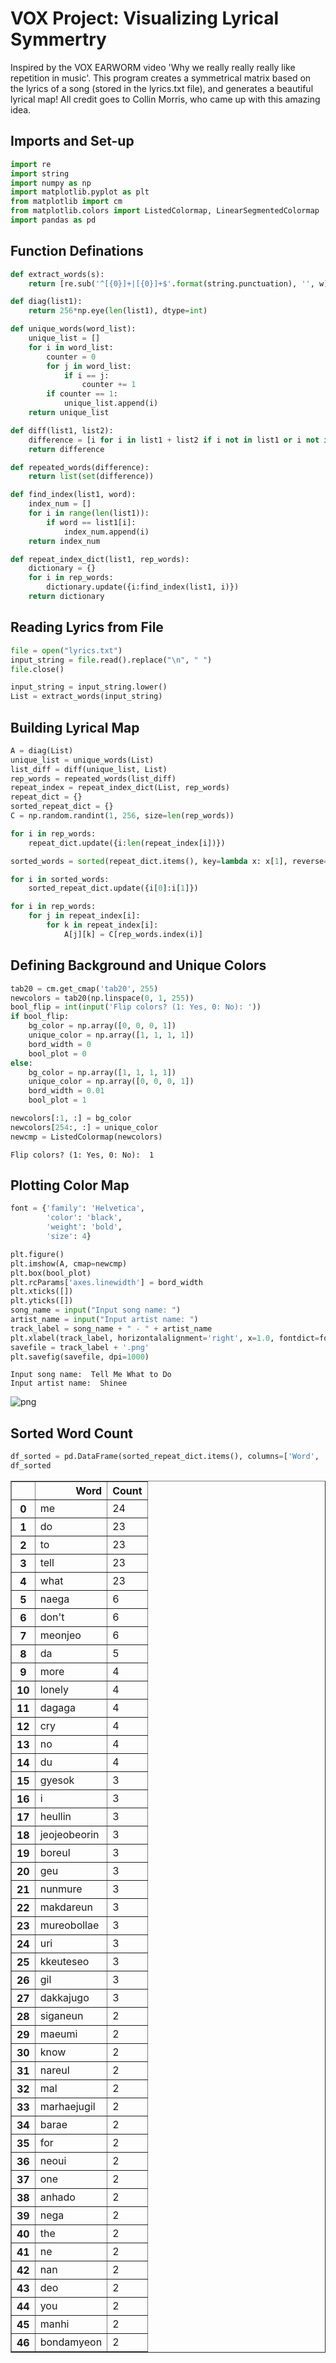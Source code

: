 # VOX Project: Visualizing Lyrical Symmertry

Inspired by the VOX EARWORM video 'Why we really really really like repetition in music'. This program creates a symmetrical matrix based on the lyrics of a song (stored in the lyrics.txt file), and generates a beautiful lyrical map! All credit goes to Collin Morris, who came up with this amazing idea.

## Imports and Set-up

```python
import re
import string
import numpy as np
import matplotlib.pyplot as plt
from matplotlib import cm
from matplotlib.colors import ListedColormap, LinearSegmentedColormap
import pandas as pd
```

## Function Definations


```python
def extract_words(s):
    return [re.sub('^[{0}]+|[{0}]+$'.format(string.punctuation), '', w) for w in s.split()]

def diag(list1):
    return 256*np.eye(len(list1), dtype=int)

def unique_words(word_list):
    unique_list = []
    for i in word_list:
        counter = 0
        for j in word_list:
            if i == j:
                counter += 1
        if counter == 1:
            unique_list.append(i)
    return unique_list

def diff(list1, list2):
    difference = [i for i in list1 + list2 if i not in list1 or i not in list2]
    return difference

def repeated_words(difference):
    return list(set(difference))

def find_index(list1, word):
    index_num = []
    for i in range(len(list1)):
        if word == list1[i]:
            index_num.append(i)
    return index_num

def repeat_index_dict(list1, rep_words):
    dictionary = {}
    for i in rep_words:
        dictionary.update({i:find_index(list1, i)})
    return dictionary

```

## Reading Lyrics from File


```python
file = open("lyrics.txt")
input_string = file.read().replace("\n", " ")
file.close()

input_string = input_string.lower()
List = extract_words(input_string)
```

## Building Lyrical Map


```python
A = diag(List)
unique_list = unique_words(List)
list_diff = diff(unique_list, List)
rep_words = repeated_words(list_diff)
repeat_index = repeat_index_dict(List, rep_words)
repeat_dict = {}
sorted_repeat_dict = {}
C = np.random.randint(1, 256, size=len(rep_words))

for i in rep_words:
    repeat_dict.update({i:len(repeat_index[i])})

sorted_words = sorted(repeat_dict.items(), key=lambda x: x[1], reverse=True)

for i in sorted_words:
    sorted_repeat_dict.update({i[0]:i[1]})

for i in rep_words:
    for j in repeat_index[i]:
        for k in repeat_index[i]:
            A[j][k] = C[rep_words.index(i)]

```

## Defining Background and Unique Colors


```python
tab20 = cm.get_cmap('tab20', 255)
newcolors = tab20(np.linspace(0, 1, 255))
bool_flip = int(input('Flip colors? (1: Yes, 0: No): '))
if bool_flip:
    bg_color = np.array([0, 0, 0, 1])
    unique_color = np.array([1, 1, 1, 1])
    bord_width = 0
    bool_plot = 0
else:
    bg_color = np.array([1, 1, 1, 1])
    unique_color = np.array([0, 0, 0, 1])
    bord_width = 0.01
    bool_plot = 1

newcolors[:1, :] = bg_color
newcolors[254:, :] = unique_color
newcmp = ListedColormap(newcolors)
```

    Flip colors? (1: Yes, 0: No):  1
    

## Plotting Color Map


```python
font = {'family': 'Helvetica',
        'color': 'black',
        'weight': 'bold',
        'size': 4}

plt.figure()
plt.imshow(A, cmap=newcmp)
plt.box(bool_plot)
plt.rcParams['axes.linewidth'] = bord_width
plt.xticks([])
plt.yticks([])
song_name = input("Input song name: ")
artist_name = input("Input artist name: ")
track_label = song_name + " - " + artist_name
plt.xlabel(track_label, horizontalalignment='right', x=1.0, fontdict=font)
savefile = track_label + '.png'
plt.savefig(savefile, dpi=1000)
```

    Input song name:  Tell Me What to Do
    Input artist name:  Shinee
    


![png](/img/output_12_1.png)


## Sorted Word Count


```python
df_sorted = pd.DataFrame(sorted_repeat_dict.items(), columns=['Word', 'Count'])
df_sorted
```




<div>
<style scoped>
    .dataframe tbody tr th:only-of-type {
        vertical-align: middle;
    }

    .dataframe tbody tr th {
        vertical-align: top;
    }

    .dataframe thead th {
        text-align: right;
    }
</style>
<table border="1" class="dataframe">
  <thead>
    <tr style="text-align: right;">
      <th></th>
      <th>Word</th>
      <th>Count</th>
    </tr>
  </thead>
  <tbody>
    <tr>
      <th>0</th>
      <td>me</td>
      <td>24</td>
    </tr>
    <tr>
      <th>1</th>
      <td>do</td>
      <td>23</td>
    </tr>
    <tr>
      <th>2</th>
      <td>to</td>
      <td>23</td>
    </tr>
    <tr>
      <th>3</th>
      <td>tell</td>
      <td>23</td>
    </tr>
    <tr>
      <th>4</th>
      <td>what</td>
      <td>23</td>
    </tr>
    <tr>
      <th>5</th>
      <td>naega</td>
      <td>6</td>
    </tr>
    <tr>
      <th>6</th>
      <td>don't</td>
      <td>6</td>
    </tr>
    <tr>
      <th>7</th>
      <td>meonjeo</td>
      <td>6</td>
    </tr>
    <tr>
      <th>8</th>
      <td>da</td>
      <td>5</td>
    </tr>
    <tr>
      <th>9</th>
      <td>more</td>
      <td>4</td>
    </tr>
    <tr>
      <th>10</th>
      <td>lonely</td>
      <td>4</td>
    </tr>
    <tr>
      <th>11</th>
      <td>dagaga</td>
      <td>4</td>
    </tr>
    <tr>
      <th>12</th>
      <td>cry</td>
      <td>4</td>
    </tr>
    <tr>
      <th>13</th>
      <td>no</td>
      <td>4</td>
    </tr>
    <tr>
      <th>14</th>
      <td>du</td>
      <td>4</td>
    </tr>
    <tr>
      <th>15</th>
      <td>gyesok</td>
      <td>3</td>
    </tr>
    <tr>
      <th>16</th>
      <td>i</td>
      <td>3</td>
    </tr>
    <tr>
      <th>17</th>
      <td>heullin</td>
      <td>3</td>
    </tr>
    <tr>
      <th>18</th>
      <td>jeojeobeorin</td>
      <td>3</td>
    </tr>
    <tr>
      <th>19</th>
      <td>boreul</td>
      <td>3</td>
    </tr>
    <tr>
      <th>20</th>
      <td>geu</td>
      <td>3</td>
    </tr>
    <tr>
      <th>21</th>
      <td>nunmure</td>
      <td>3</td>
    </tr>
    <tr>
      <th>22</th>
      <td>makdareun</td>
      <td>3</td>
    </tr>
    <tr>
      <th>23</th>
      <td>mureobollae</td>
      <td>3</td>
    </tr>
    <tr>
      <th>24</th>
      <td>uri</td>
      <td>3</td>
    </tr>
    <tr>
      <th>25</th>
      <td>kkeuteseo</td>
      <td>3</td>
    </tr>
    <tr>
      <th>26</th>
      <td>gil</td>
      <td>3</td>
    </tr>
    <tr>
      <th>27</th>
      <td>dakkajugo</td>
      <td>3</td>
    </tr>
    <tr>
      <th>28</th>
      <td>siganeun</td>
      <td>2</td>
    </tr>
    <tr>
      <th>29</th>
      <td>maeumi</td>
      <td>2</td>
    </tr>
    <tr>
      <th>30</th>
      <td>know</td>
      <td>2</td>
    </tr>
    <tr>
      <th>31</th>
      <td>nareul</td>
      <td>2</td>
    </tr>
    <tr>
      <th>32</th>
      <td>mal</td>
      <td>2</td>
    </tr>
    <tr>
      <th>33</th>
      <td>marhaejugil</td>
      <td>2</td>
    </tr>
    <tr>
      <th>34</th>
      <td>barae</td>
      <td>2</td>
    </tr>
    <tr>
      <th>35</th>
      <td>for</td>
      <td>2</td>
    </tr>
    <tr>
      <th>36</th>
      <td>neoui</td>
      <td>2</td>
    </tr>
    <tr>
      <th>37</th>
      <td>one</td>
      <td>2</td>
    </tr>
    <tr>
      <th>38</th>
      <td>anhado</td>
      <td>2</td>
    </tr>
    <tr>
      <th>39</th>
      <td>nega</td>
      <td>2</td>
    </tr>
    <tr>
      <th>40</th>
      <td>the</td>
      <td>2</td>
    </tr>
    <tr>
      <th>41</th>
      <td>ne</td>
      <td>2</td>
    </tr>
    <tr>
      <th>42</th>
      <td>nan</td>
      <td>2</td>
    </tr>
    <tr>
      <th>43</th>
      <td>deo</td>
      <td>2</td>
    </tr>
    <tr>
      <th>44</th>
      <td>you</td>
      <td>2</td>
    </tr>
    <tr>
      <th>45</th>
      <td>manhi</td>
      <td>2</td>
    </tr>
    <tr>
      <th>46</th>
      <td>bondamyeon</td>
      <td>2</td>
    </tr>
  </tbody>
</table>
</div>
